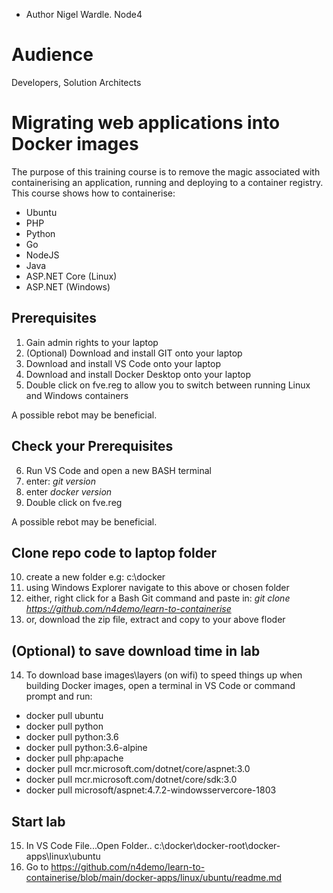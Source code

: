 - Author Nigel Wardle. Node4

# Audience
Developers, Solution Architects


# Migrating web applications into Docker images
The purpose of this training course is to remove the magic associated with containerising an application, running and deploying to a container registry.
This course shows how to containerise:

- Ubuntu
- PHP
- Python
- Go
- NodeJS
- Java
- ASP.NET Core (Linux)
- ASP.NET (Windows)

## Prerequisites

1. Gain admin rights to your laptop
2. (Optional) Download and install GIT onto your laptop
3. Download and install VS Code onto your laptop  
4. Download and install Docker Desktop onto your laptop  
5. Double click on fve.reg to allow you to switch between running Linux and Windows containers

A possible rebot may be beneficial.  

## Check your Prerequisites

6. Run VS Code and open a new BASH terminal
7. enter: *git version*  
8. enter  *docker version* 
9. Double click on fve.reg  

A possible rebot may be beneficial. 

## Clone repo code to laptop folder 
10. create a new folder e.g: c:\docker
11. using Windows Explorer navigate to this above or chosen folder
12. either, right click for a Bash Git command and paste in: *git clone https://github.com/n4demo/learn-to-containerise*
13. or, download the zip file, extract and copy to your above floder

## (Optional) to save download time in lab
14. To download base images\layers (on wifi) to speed things up when building Docker images, open a terminal in VS Code or command prompt and run:

* docker pull ubuntu  
* docker pull python  
* docker pull python:3.6  
* docker pull python:3.6-alpine  
* docker pull php:apache  
* docker pull mcr.microsoft.com/dotnet/core/aspnet:3.0  
* docker pull mcr.microsoft.com/dotnet/core/sdk:3.0  
* docker pull microsoft/aspnet:4.7.2-windowsservercore-1803  

## Start lab
15. In VS Code File...Open Folder.. c:\docker\docker-root\docker-apps\linux\ubuntu
16. Go to https://github.com/n4demo/learn-to-containerise/blob/main/docker-apps/linux/ubuntu/readme.md



